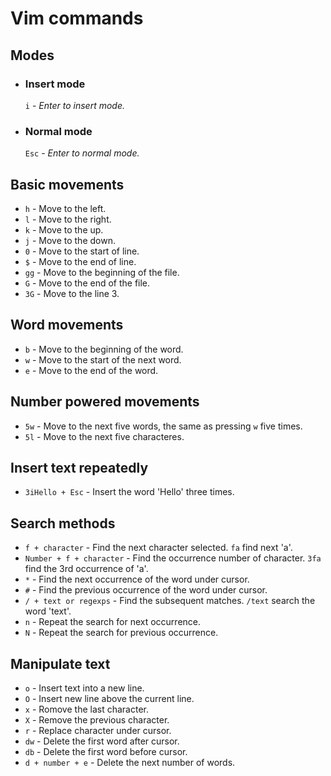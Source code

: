 # Vim commands

## Modes

- ### Insert mode
    `i` - *Enter to insert mode.*
- ### Normal mode
    `Esc` - *Enter to normal mode.*

## Basic movements

- `h` - Move to the left.
- `l` - Move to the right.
- `k` - Move to the up.
- `j` - Move to the down.
- `0` - Move to the start of line.
- `$` - Move to the end of line.
- `gg` - Move to the beginning of the file.
- `G` - Move to the end of the file.
- `3G` - Move to the line 3.
## Word movements

- `b` - Move to the beginning of the word.
- `w` - Move to the start of the next word.
- `e` - Move to the end of the word.

## Number powered movements

- `5w` - Move to the next five words, the same as pressing `w` five times.
- `5l` - Move to the next five characteres.

## Insert text repeatedly

- `3iHello + Esc` - Insert the word 'Hello' three times.

## Search methods
- `f + character` - Find the next character selected. `fa` find next 'a'.
- `Number + f + character` - Find the occurrence number of character. `3fa` find the 3rd occurrence of 'a'.
- `*` - Find the next occurrence of the word under cursor.
- `#` - Find the previous occurrence of the word under cursor.
- `/ + text or regexps` - Find the subsequent matches. `/text` search the word 'text'.
- `n` - Repeat the search for next occurrence.
- `N` - Repeat the search for previous occurrence.

## Manipulate text

- `o` - Insert text into a new line.
- `O` - Insert new line above the current line.
- `x` - Romove the last character.
- `X` - Remove the previous character.
- `r` - Replace character under cursor.
- `dw` - Delete the first word after cursor.
- `db` - Delete the first word before cursor.
- `d + number + e` - Delete the next number of words.
